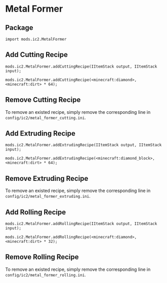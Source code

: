 # Metal Former

## Package
`import mods.ic2.MetalFormer`

## Add Cutting Recipe
```
mods.ic2.MetalFormer.addCuttingRecipe(IItemStack output, IItemStack input);

mods.ic2.MetalFormer.addCuttingRecipe(<minecraft:diamond>, <minecraft:dirt> * 64);
```

## Remove Cutting Recipe

To remove an existed recipe, simply remove the corresponding line in  `config/ic2/metal_former_cutting.ini`.


## Add Extruding Recipe
```
mods.ic2.MetalFormer.addExtrudingRecipe(IItemStack output, IItemStack input);

mods.ic2.MetalFormer.addExtrudingRecipe(<minecraft:diamond_block>, <minecraft:dirt> * 64);
```
## Remove Extruding Recipe

To remove an existed recipe, simply remove the corresponding line in  `config/ic2/metal_former_extruding.ini`.

## Add Rolling Recipe
```
mods.ic2.MetalFormer.addRollingRecipe(IItemStack output, IItemStack input);

mods.ic2.MetalFormer.addRollingRecipe(<minecraft:diamond>, <minecraft:dirt> * 32);
```

## Remove Rolling Recipe

To remove an existed recipe, simply remove the corresponding line in  `config/ic2/metal_former_rolling.ini`.
